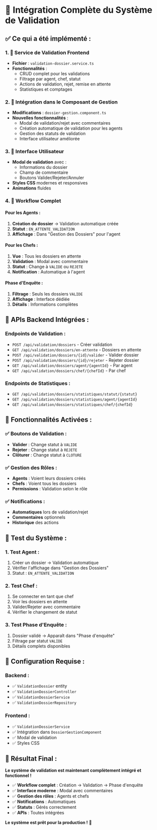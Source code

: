 # 🔄 **Intégration Complète du Système de Validation**

## ✅ **Ce qui a été implémenté :**

### **1. 🎯 Service de Validation Frontend**
- **Fichier** : `validation-dossier.service.ts`
- **Fonctionnalités** :
  - CRUD complet pour les validations
  - Filtrage par agent, chef, statut
  - Actions de validation, rejet, remise en attente
  - Statistiques et comptages

### **2. 🔧 Intégration dans le Composant de Gestion**
- **Modifications** : `dossier-gestion.component.ts`
- **Nouvelles fonctionnalités** :
  - Modal de validation/rejet avec commentaires
  - Création automatique de validation pour les agents
  - Gestion des statuts de validation
  - Interface utilisateur améliorée

### **3. 🎨 Interface Utilisateur**
- **Modal de validation** avec :
  - Informations du dossier
  - Champ de commentaire
  - Boutons Valider/Rejeter/Annuler
- **Styles CSS** modernes et responsives
- **Animations** fluides

### **4. 🔄 Workflow Complet**

#### **Pour les Agents :**
1. **Création de dossier** → Validation automatique créée
2. **Statut** : `EN_ATTENTE_VALIDATION`
3. **Affichage** : Dans "Gestion des Dossiers" pour l'agent

#### **Pour les Chefs :**
1. **Vue** : Tous les dossiers en attente
2. **Validation** : Modal avec commentaire
3. **Statut** : Change à `VALIDE` ou `REJETE`
4. **Notification** : Automatique à l'agent

#### **Phase d'Enquête :**
1. **Filtrage** : Seuls les dossiers `VALIDE`
2. **Affichage** : Interface dédiée
3. **Détails** : Informations complètes

## 🚀 **APIs Backend Intégrées :**

### **Endpoints de Validation :**
- `POST /api/validation/dossiers` - Créer validation
- `GET /api/validation/dossiers/en-attente` - Dossiers en attente
- `POST /api/validation/dossiers/{id}/valider` - Valider dossier
- `POST /api/validation/dossiers/{id}/rejeter` - Rejeter dossier
- `GET /api/validation/dossiers/agent/{agentId}` - Par agent
- `GET /api/validation/dossiers/chef/{chefId}` - Par chef

### **Endpoints de Statistiques :**
- `GET /api/validation/dossiers/statistiques/statut/{statut}`
- `GET /api/validation/dossiers/statistiques/agent/{agentId}`
- `GET /api/validation/dossiers/statistiques/chef/{chefId}`

## 🎯 **Fonctionnalités Activées :**

### **✅ Boutons de Validation :**
- **Valider** : Change statut à `VALIDE`
- **Rejeter** : Change statut à `REJETE`
- **Clôturer** : Change statut à `CLOTURE`

### **✅ Gestion des Rôles :**
- **Agents** : Voient leurs dossiers créés
- **Chefs** : Voient tous les dossiers
- **Permissions** : Validation selon le rôle

### **✅ Notifications :**
- **Automatiques** lors de validation/rejet
- **Commentaires** optionnels
- **Historique** des actions

## 🧪 **Test du Système :**

### **1. Test Agent :**
1. Créer un dossier → Validation automatique
2. Vérifier l'affichage dans "Gestion des Dossiers"
3. Statut : `EN_ATTENTE_VALIDATION`

### **2. Test Chef :**
1. Se connecter en tant que chef
2. Voir les dossiers en attente
3. Valider/Rejeter avec commentaire
4. Vérifier le changement de statut

### **3. Test Phase d'Enquête :**
1. Dossier validé → Apparaît dans "Phase d'enquête"
2. Filtrage par statut `VALIDE`
3. Détails complets disponibles

## 🔧 **Configuration Requise :**

### **Backend :**
- ✅ `ValidationDossier` entity
- ✅ `ValidationDossierController`
- ✅ `ValidationDossierService`
- ✅ `ValidationDossierRepository`

### **Frontend :**
- ✅ `ValidationDossierService`
- ✅ Intégration dans `DossierGestionComponent`
- ✅ Modal de validation
- ✅ Styles CSS

## 🎉 **Résultat Final :**

**Le système de validation est maintenant complètement intégré et fonctionnel !**

- ✅ **Workflow complet** : Création → Validation → Phase d'enquête
- ✅ **Interface moderne** : Modal avec commentaires
- ✅ **Gestion des rôles** : Agents et chefs
- ✅ **Notifications** : Automatiques
- ✅ **Statuts** : Gérés correctement
- ✅ **APIs** : Toutes intégrées

**Le système est prêt pour la production !** 🚀



